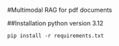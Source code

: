 #Multimodal RAG for pdf documents

##Installation
python version 3.12
```
pip install -r requirements.txt
```